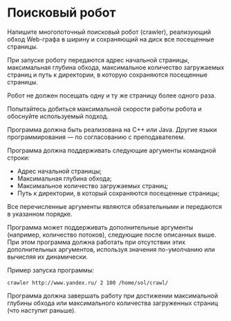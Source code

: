 # Поисковый робот #
 
Напишите многопоточный поисковый робот (crawler), реализующий обход Web-графа в ширину и сохраняющий на диск все посещенные страницы.
 
При запуске роботу передаются адрес начальной страницы, максимальная глубина обхода, максимальное количество загружаемых страниц и путь к директории, в которую сохраняются посещенные страницы.
 
Робот не должен посещать одну и ту же страницу более одного раза.
 
Попытайтесь добиться максимальной скорости работы робота и обоснуйте используемый подход.
 
Программа должна быть реализована на C++ или Java. Другие языки программирования — по согласованию с преподавателем.
 
Программа должна поддерживать следующие аргументы командной строки:
 - Адрес начальной страницы;
 - Максимальная глубина обхода;
 - Максимальное количество загружаемых страниц;
 - Путь к директории, в который сохраняются посещенные страницы;
 
Все перечисленные аргументы являются обязательными и передаются в указанном порядке.
 
Программа может поддерживать дополнительные аргументы (например, количество потоков), следующие после описанных выше. При этом программа должна работать при отсутствии этих дополнительных аргументов, используя значения по-умолчанию или вычисляя их динамически.

Пример запуска программы:
    
    crawler http://www.yandex.ru/ 2 100 /home/sol/crawl/
 
Программа должна завершать работу при достижении максимальной глубины обхода или максимального количества загруженных страниц (что наступит раньше).
